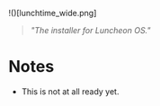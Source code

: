 !()[lunchtime_wide.png]
> *"The installer for Luncheon OS."*
# Notes
- This is not at all ready yet.
